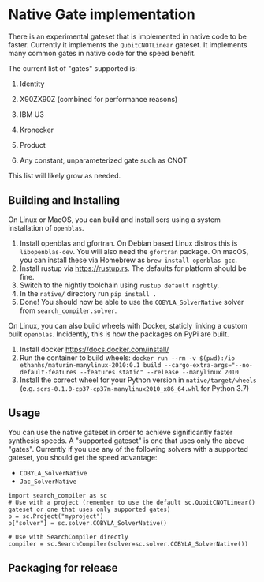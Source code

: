 # Native Gate implementation

There is an experimental gateset that is implemented in native code to be faster. Currently it
implements the `QubitCNOTLinear` gateset. It implements many common gates in native code for the
speed benefit.

The current list of "gates" supported is:

1. Identity

2. X90ZX90Z (combined for performance reasons)

3. IBM U3

4. Kronecker

5. Product

6. Any constant, unparameterized gate such as CNOT

This list will likely grow as needed.

## Building and Installing

On Linux or MacOS, you can build and install scrs using a system installation of `openblas`.

1. Install openblas and gfortran. On Debian based Linux distros this is `libopenblas-dev`. You will also need
   the `gfortran` package. On macOS, you can install these via Homebrew as `brew install openblas gcc`.
2. Install rustup via https://rustup.rs. The defaults for platform should be fine.
3. Switch to the nightly toolchain using `rustup default nightly`.
4. In the `native/` directory run `pip install .`
5. Done! You should now be able to use the `COBYLA_SolverNative` solver from `search_compiler.solver`.

On Linux, you can also build wheels with Docker, staticly linking a custom built `openblas`.
Incidently, this is how the packages on PyPi are built.

1. Install docker https://docs.docker.com/install/
3. Run the container to build wheels: `docker run --rm -v $(pwd):/io ethanhs/maturin-manylinux-2010:0.1 build --cargo-extra-args="--no-default-features --features static" --release --manylinux 2010`
4. Install the correct wheel for your Python version in `native/target/wheels` (e.g. `scrs-0.1.0-cp37-cp37m-manylinux2010_x86_64.whl` for Python 3.7)


## Usage
You can use the native gateset in order to achieve significantly faster synthesis speeds.
A "supported gateset" is one that uses only the above "gates". Currently if you use any of the
following solvers with a supported gateset, you should get the speed advantage:

 - `COBYLA_SolverNative`
 - `Jac_SolverNative`

```
import search_compiler as sc
# Use with a project (remember to use the default sc.QubitCNOTLinear() gateset or one that uses only supported gates)
p = sc.Project("myproject")
p["solver"] = sc.solver.COBYLA_SolverNative()

# Use with SearchCompiler directly
compiler = sc.SearchCompiler(solver=sc.solver.COBYLA_SolverNative())
```

## Packaging for release

